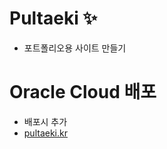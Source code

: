# Pultaeki :sparkles:
  + 포트폴리오용 사이트 만들기

# Oracle Cloud 배포
  + 배포시 추가
  + [pultaeki.kr](http://pultaeki.kr/)
